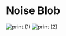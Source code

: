 # Noise Blob

![print (1)](https://i.imgur.com/yECvHfE.png)
![print (2)](https://i.imgur.com/QH5a39c.png)
